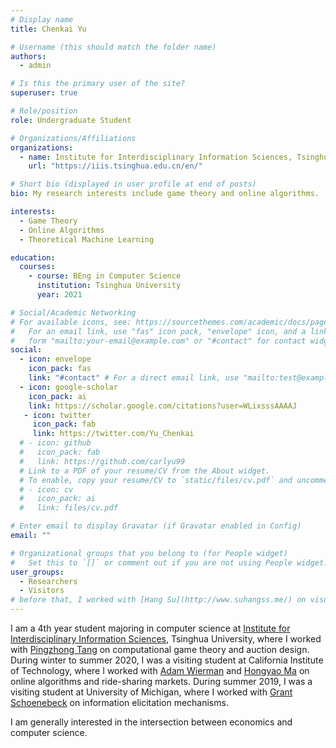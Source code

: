 ```yaml
---
# Display name
title: Chenkai Yu

# Username (this should match the folder name)
authors:
  - admin

# Is this the primary user of the site?
superuser: true

# Role/position
role: Undergraduate Student

# Organizations/Affiliations
organizations:
  - name: Institute for Interdisciplinary Information Sciences, Tsinghua University
    url: "https://iiis.tsinghua.edu.cn/en/"

# Short bio (displayed in user profile at end of posts)
bio: My research interests include game theory and online algorithms.

interests:
  - Game Theory
  - Online Algorithms
  - Theoretical Machine Learning

education:
  courses:
    - course: BEng in Computer Science
      institution: Tsinghua University
      year: 2021

# Social/Academic Networking
# For available icons, see: https://sourcethemes.com/academic/docs/page-builder/#icons
#   For an email link, use "fas" icon pack, "envelope" icon, and a link in the
#   form "mailto:your-email@example.com" or "#contact" for contact widget.
social:
  - icon: envelope
    icon_pack: fas
    link: "#contact" # For a direct email link, use "mailto:test@example.org".
  - icon: google-scholar
    icon_pack: ai
    link: https://scholar.google.com/citations?user=WLixsssAAAAJ
   - icon: twitter
     icon_pack: fab
     link: https://twitter.com/Yu_Chenkai
  # - icon: github
  #   icon_pack: fab
  #   link: https://github.com/carlyu99
  # Link to a PDF of your resume/CV from the About widget.
  # To enable, copy your resume/CV to `static/files/cv.pdf` and uncomment the lines below.
  # - icon: cv
  #   icon_pack: ai
  #   link: files/cv.pdf

# Enter email to display Gravatar (if Gravatar enabled in Config)
email: ""

# Organizational groups that you belong to (for People widget)
#   Set this to `[]` or comment out if you are not using People widget.
user_groups:
  - Researchers
  - Visitors
# before that, I worked with [Hang Su](http://www.suhangss.me/) on visual reasoning
---
```


I am a 4th year student majoring in computer science at [Institute for Interdisciplinary Information Sciences](https://iiis.tsinghua.edu.cn/en/), Tsinghua University, where I worked with [Pingzhong Tang](http://people.iiis.tsinghua.edu.cn/~kenshin/) on computational game theory and auction design. During winter to summer 2020, I was a visiting student at California Institute of Technology, where I worked with [Adam Wierman](http://users.cms.caltech.edu/~adamw/index.html) and [Hongyao Ma](https://www.hongyaoma.com/) on online algorithms and ride-sharing markets. During summer 2019, I was a visiting student at University of Michigan, where I worked with [Grant Schoenebeck](http://schoeneb.people.si.umich.edu/) on information elicitation mechanisms.

I am generally interested in the intersection between economics and computer science.
